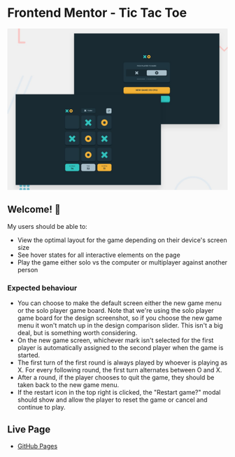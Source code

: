 # Frontend Mentor - Tic Tac Toe

![Design preview for the Tic Tac Toe coding challenge](./preview.jpg)

## Welcome! 👋

My users should be able to:

- View the optimal layout for the game depending on their device's screen size
- See hover states for all interactive elements on the page
- Play the game either solo vs the computer or multiplayer against another person

### Expected behaviour

- You can choose to make the default screen either the new game menu or the solo player game board. Note that we're using the solo player game board for the design screenshot, so if you choose the new game menu it won't match up in the design comparison slider. This isn't a big deal, but is something worth considering.
- On the new game screen, whichever mark isn't selected for the first player is automatically assigned to the second player when the game is started.
- The first turn of the first round is always played by whoever is playing as X. For every following round, the first turn alternates between O and X.
- After a round, if the player chooses to quit the game, they should be taken back to the new game menu.
- If the restart icon in the top right is clicked, the "Restart game?" modal should show and allow the player to reset the game or cancel and continue to play.

## Live Page


- [GitHub Pages](https://chkhikvadzeg.github.io/tic-tac-toe)

